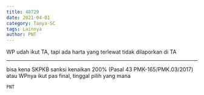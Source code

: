 ```yaml
---
title: 48729
date: 2021-04-01
category: Tanya-SC
tags: Lainnya
author: PNT
---
```


WP udah ikut TA, tapi ada harta yang terlewat tidak dilaporkan di TA

---

bisa kena SKPKB sanksi kenaikan 200% (Pasal 43 PMK-165/PMK.03/2017) atau WPnya ikut pas final, tinggal pilih yang mana

`PNT`
